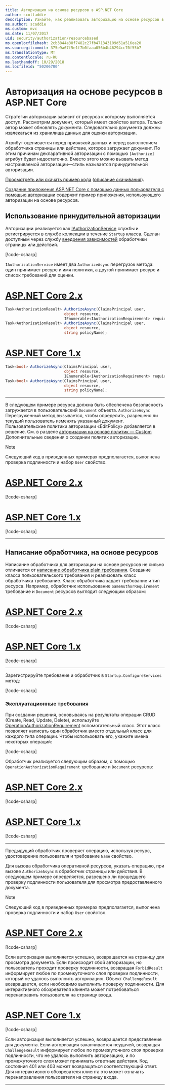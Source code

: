 ```yaml
---
title: Авторизация на основе ресурсов в ASP.NET Core
author: scottaddie
description: Узнайте, как реализовать авторизацию на основе ресурсов в приложениях ASP.NET Core при атрибут Authorize будет недостаточно.
ms.author: scaddie
ms.custom: mvc
ms.date: 11/07/2017
uid: security/authorization/resourcebased
ms.openlocfilehash: 2cb3844a38f7482c27fb471343109d51a516ea20
ms.sourcegitcommit: 375e9a67f5e1f7b0faaa056b4b46294cc70f55b7
ms.translationtype: MT
ms.contentlocale: ru-RU
ms.lasthandoff: 10/29/2018
ms.locfileid: "50206700"
---
```

# <a name="resource-based-authorization-in-aspnet-core"></a>Авторизация на основе ресурсов в ASP.NET Core

Стратегии авторизации зависит от ресурса к которому выполняется доступ. Рассмотрим документ, который имеет свойство автора. Только автор может обновлять документа. Следовательно документа должны извлекаться из хранилища данных для оценки авторизации.

Атрибут оценивается перед привязкой данных и перед выполнением обработчика страницы или действие, которое загружает документ. По этим причинам декларативной авторизации с помощью `[Authorize]` атрибут будет недостаточно. Вместо этого можно вызвать метод настраиваемой авторизации&mdash;стиль называется принудительной авторизации.

[Просмотреть или скачать пример кода](https://github.com/aspnet/Docs/tree/master/aspnetcore/security/authorization/resourcebased/samples) ([описание скачивания](xref:index#how-to-download-a-sample)).

[Создание приложения ASP.NET Core с помощью данных пользователя с помощью авторизации](xref:security/authorization/secure-data) содержит пример приложения, использующего авторизации на основе ресурсов.

## <a name="use-imperative-authorization"></a>Использование принудительной авторизации

Авторизации реализуется как [IAuthorizationService](/dotnet/api/microsoft.aspnetcore.authorization.iauthorizationservice) службы и регистрируется в службе коллекции в течение `Startup` класса. Сделан доступным через службу [внедрения зависимостей](xref:fundamentals/dependency-injection) обработчики страницы или действий.

[!code-csharp[](resourcebased/samples/ResourceBasedAuthApp2/Controllers/DocumentController.cs?name=snippet_IAuthServiceDI&highlight=6)]

`IAuthorizationService` имеет два `AuthorizeAsync` перегрузок метода: один принимает ресурс и имя политики, а другой принимает ресурс и список требований для оценки.

# <a name="aspnet-core-2xtabaspnetcore2x"></a>[ASP.NET Core 2.x](#tab/aspnetcore2x)

```csharp
Task<AuthorizationResult> AuthorizeAsync(ClaimsPrincipal user,
                          object resource,
                          IEnumerable<IAuthorizationRequirement> requirements);
Task<AuthorizationResult> AuthorizeAsync(ClaimsPrincipal user,
                          object resource,
                          string policyName);
```

# <a name="aspnet-core-1xtabaspnetcore1x"></a>[ASP.NET Core 1.x](#tab/aspnetcore1x)

```csharp
Task<bool> AuthorizeAsync(ClaimsPrincipal user,
                          object resource,
                          IEnumerable<IAuthorizationRequirement> requirements);
Task<bool> AuthorizeAsync(ClaimsPrincipal user,
                          object resource,
                          string policyName);
```

---

<a name="security-authorization-resource-based-imperative"></a>

В следующем примере ресурса должна быть обеспечена безопасность загружается в пользовательский `Document` объекта. `AuthorizeAsync` Перегруженный метод вызывается, чтобы определить, разрешено ли текущий пользователь изменять указанный документ. Пользовательские политики авторизации «EditPolicy» добавляется в решение. См. в разделе [авторизации на основе политик — Custom](xref:security/authorization/policies) Дополнительные сведения о создании политик авторизации.

> [!NOTE]
> Следующий код в приведенных примерах предполагается, выполнена проверка подлинности и набор `User` свойство.

# <a name="aspnet-core-2xtabaspnetcore2x"></a>[ASP.NET Core 2.x](#tab/aspnetcore2x/)

[!code-csharp[](resourcebased/samples/ResourceBasedAuthApp2/Pages/Document/Edit.cshtml.cs?name=snippet_DocumentEditHandler)]

# <a name="aspnet-core-1xtabaspnetcore1x"></a>[ASP.NET Core 1.x](#tab/aspnetcore1x/)

[!code-csharp[](resourcebased/samples/ResourceBasedAuthApp1/Controllers/DocumentController.cs?name=snippet_DocumentEditAction)]

---

## <a name="write-a-resource-based-handler"></a>Написание обработчика, на основе ресурсов

Написание обработчика для авторизации на основе ресурсов не сильно отличается от [написание обработчика plain требования](xref:security/authorization/policies#security-authorization-policies-based-authorization-handler). Создание класса пользовательского требования и реализовать класс обработчика требование. Класс обработчика задает требование и тип ресурса. Например, обработчик использование `SameAuthorRequirement` требование и `Document` ресурсов выглядит следующим образом:

# <a name="aspnet-core-2xtabaspnetcore2x"></a>[ASP.NET Core 2.x](#tab/aspnetcore2x/)

[!code-csharp[](resourcebased/samples/ResourceBasedAuthApp2/Services/DocumentAuthorizationHandler.cs?name=snippet_HandlerAndRequirement)]

# <a name="aspnet-core-1xtabaspnetcore1x"></a>[ASP.NET Core 1.x](#tab/aspnetcore1x/)

[!code-csharp[](resourcebased/samples/ResourceBasedAuthApp1/Services/DocumentAuthorizationHandler.cs?name=snippet_HandlerAndRequirement)]

---

Зарегистрируйте требование и обработчик в `Startup.ConfigureServices` метод:

[!code-csharp[](resourcebased/samples/ResourceBasedAuthApp2/Startup.cs?name=snippet_ConfigureServicesSample&highlight=3-7,9)]

### <a name="operational-requirements"></a>Эксплуатационные требования

При создании решения, основываясь на результаты операции CRUD (Create, Read, Update, Delete), используйте [OperationAuthorizationRequirement](/dotnet/api/microsoft.aspnetcore.authorization.infrastructure.operationauthorizationrequirement) вспомогательный класс. Этот класс позволяет написать один обработчик вместо отдельный класс для каждого типа операции. Чтобы использовать его, укажите имена некоторых операций:

[!code-csharp[](resourcebased/samples/ResourceBasedAuthApp2/Services/DocumentAuthorizationCrudHandler.cs?name=snippet_OperationsClass)]

Обработчик реализуется следующим образом, с помощью `OperationAuthorizationRequirement` требование и `Document` ресурсов:

# <a name="aspnet-core-2xtabaspnetcore2x"></a>[ASP.NET Core 2.x](#tab/aspnetcore2x/)

[!code-csharp[](resourcebased/samples/ResourceBasedAuthApp2/Services/DocumentAuthorizationCrudHandler.cs?name=snippet_Handler)]

# <a name="aspnet-core-1xtabaspnetcore1x"></a>[ASP.NET Core 1.x](#tab/aspnetcore1x/)

[!code-csharp[](resourcebased/samples/ResourceBasedAuthApp1/Services/DocumentAuthorizationCrudHandler.cs?name=snippet_Handler)]

---

Предыдущий обработчик проверяет операцию, используя ресурс, удостоверение пользователя и требование `Name` свойство.

Для вызова обработчика оперативной ресурсов, указать операцию, при вызове `AuthorizeAsync` в обработчик страницы или действия. В следующем примере определяется, разрешено ли прошедшего проверку подлинности пользователя для просмотра предоставленного документа.

> [!NOTE]
> Следующий код в приведенных примерах предполагается, выполнена проверка подлинности и набор `User` свойство.

# <a name="aspnet-core-2xtabaspnetcore2x"></a>[ASP.NET Core 2.x](#tab/aspnetcore2x/)

[!code-csharp[](resourcebased/samples/ResourceBasedAuthApp2/Pages/Document/View.cshtml.cs?name=snippet_DocumentViewHandler&highlight=10-11)]

Если авторизация выполняется успешно, возвращается на страницу для просмотра документа. Если происходит сбой авторизации, но пользователь проходит проверку подлинности, возвращая `ForbidResult` информирует любое по промежуточного слоя проверки подлинности, который не удалось выполнить авторизацию. Объект `ChallengeResult` возвращается, если необходимо выполнить проверку подлинности. Для интерактивного обозревателя клиента может потребоваться перенаправить пользователя на страницу входа.

# <a name="aspnet-core-1xtabaspnetcore1x"></a>[ASP.NET Core 1.x](#tab/aspnetcore1x/)

[!code-csharp[](resourcebased/samples/ResourceBasedAuthApp1/Controllers/DocumentController.cs?name=snippet_DocumentViewAction&highlight=11-12)]

Если авторизация выполняется успешно, возвращается представление для документа. Если авторизация заканчивается неудачей, возвращая `ChallengeResult` информирует любое по промежуточного слоя проверки подлинности, что не удалось выполнить авторизацию, и по промежуточного слоя может принимать ответные действия. Код состояния 401 или 403 может возвращаться соответствующий ответ. Для интерактивного обозревателя клиента это может означать перенаправления пользователя на страницу входа.

---
